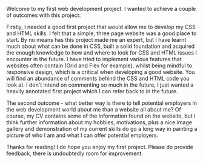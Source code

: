 Welcome to my first web development project. I wanted to achieve a couple of outcomes with this project:

Firstly, I needed a good first project that would allow me to develop my CSS and HTML skills. I felt that a simple, three page website was a good place to start. By no means has this project made me an expert, but I have learnt much about what can be done in CSS, built a solid foundation and acquired the enough knowledge to how and where to look for CSS and HTML issues I encounter in the future. I have tried to implement various features that websites often contain (Grid and Flex for example), whilst being mindful to responsive design, which is a critical when developing a good website. You will find an abundance of comments behind the CSS and HTML code you look at. I don't intend on commenting so much in the future, I just wanted a heavily annotated first project which I can refer back to in the future.

The second outcome - what better way is there to tell potential employers in the web development world about me than a website all about me? Of course, my CV contains some of the information found on the website, but I think further information about my hobbies, motivations, plus a nice image gallery and demonstration of my current skills do go a long way in painting a picture of who I am and what I can offer potential employers.

Thanks for reading! I do hope you enjoy my first project. Please do provide feedback, there is undoubtedly room for improvement.
